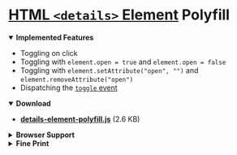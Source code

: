 # [HTML `<details>` Element](https://developer.mozilla.org/en-US/docs/Web/HTML/Element/details) Polyfill

<details open><summary><strong>Implemented Features</strong></summary>

 * Toggling on click
 * Toggling with `element.open = true` and `element.open = false`
 * Toggling with `element.setAttribute("open", "")` and `element.removeAttribute("open")`
 * Dispatching the [`toggle` event](http://www.w3schools.com/jsref/event_ontoggle.asp)
 
</details>

<details open><summary><strong>Download</strong></summary>

* **[details-element-polyfill.js](https://raw.githubusercontent.com/javan/details-element-polyfill/master/dist/details-element-polyfill.js)** (2.6 KB)

</details>

<details><summary><strong>Browser Support</strong></summary>

[![CI Status](https://saucelabs.com/browser-matrix/details-polyfill.svg)](https://saucelabs.com/u/details-polyfill)

</details>

<details><summary><strong>Fine Print</strong></summary>

Licensed under the [MIT License](LICENSE)

© 2016 Javan Makhmali

</details>
